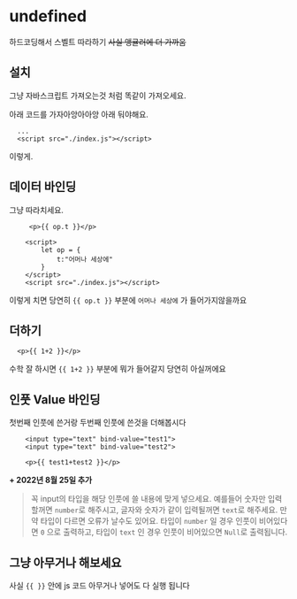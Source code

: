 # undefined
하드코딩해서 스벨트 따라하기
~~사실 앵귤러에 더 가까움~~


## 설치
그냥 자바스크립트 가져오는것 처럼 똑같이 가져오세요.

아래 코드를 가자아앙아아앙 아래 둬야해요.
```
  ...
  <script src="./index.js"></script>
```
이렇게.

## 데이터 바인딩
그냥 따라치세요.
```
     <p>{{ op.t }}</p>

    <script>
        let op = {
            t:"어머나 세상에"
        }
    </script>
    <script src="./index.js"></script>
```
이렇게 치면 당연히 `{{ op.t }}` 부분에 `어머나 세상에` 가 들어가지않을까요

## 더하기
```
  <p>{{ 1+2 }}</p>
```
수학 잘 하시면 `{{ 1+2 }}` 부분에 뭐가 들어갈지 당연히 아실꺼에요

## 인풋 Value 바인딩
첫번째 인풋에 쓴거랑 두번째 인풋에 쓴것을 더해봅시다
```
    <input type="text" bind-value="test1">
    <input type="text" bind-value="test2">

    <p>{{ test1+test2 }}</p>
```

**+ 2022년 8월 25일 추가**
> 꼭 input의 타입을 해당 인풋에 쓸 내용에 맞게 넣으세요.
> 예를들어 숫자만 입력할꺼면 `number`로 해주시고, 글자와 숫자가 같이 입력될꺼면 `text`로 해주세요.
> 만약 타입이 다르면 오류가 날수도 있어요.
> 타입이  `number` 일 경우 인풋이 비어있다면 `0` 으로 출력하고,
> 타입이 `text` 인 경우 인풋이 비어있으면 `Null`로 출력됩니다.

## 그냥 아무거나 해보세요
사실 `{{ }}` 안에 js 코드 아무거나 넣어도 다 실행 됩니다
